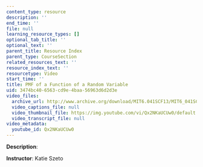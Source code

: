 ```yaml
---
content_type: resource
description: ''
end_time: ''
file: null
learning_resource_types: []
optional_tab_title: ''
optional_text: ''
parent_title: Resource Index
parent_type: CourseSection
related_resources_text: ''
resource_index_text: ''
resourcetype: Video
start_time: ''
title: PMF of a Function of a Random Variable
uid: 3474bc40-6563-cd9e-4baa-56963d6d2d3e
video_files:
  archive_url: http://www.archive.org/download/MIT6.041SCF13/MIT6_041SCF13_PMF_of_A_Function_of_a_Random_Variable_300k.mp4
  video_captions_file: null
  video_thumbnail_file: https://img.youtube.com/vi/Qx2NKaUCUw0/default.jpg
  video_transcript_file: null
video_metadata:
  youtube_id: Qx2NKaUCUw0
---
```


**Description**:

**Instructor**: Katie Szeto